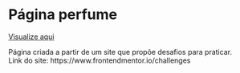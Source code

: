 <h1>Página perfume</h1>
<p><a href="https://thainno.github.io/desconto-perfume/">Visualize aqui</a></p>

<p>Página criada a partir de um site que propõe desafios para praticar.<br>
Link do site: https://www.frontendmentor.io/challenges</p>

